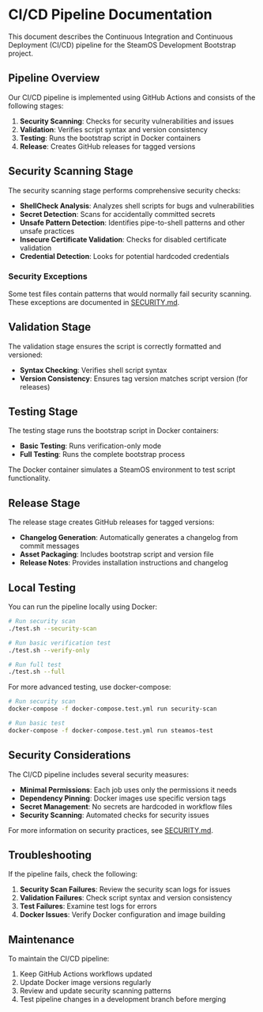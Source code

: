 # CI/CD Pipeline Documentation

This document describes the Continuous Integration and Continuous Deployment (CI/CD) pipeline for the SteamOS Development Bootstrap project.

## Pipeline Overview

Our CI/CD pipeline is implemented using GitHub Actions and consists of the following stages:

1. **Security Scanning**: Checks for security vulnerabilities and issues
2. **Validation**: Verifies script syntax and version consistency
3. **Testing**: Runs the bootstrap script in Docker containers
4. **Release**: Creates GitHub releases for tagged versions

## Security Scanning Stage

The security scanning stage performs comprehensive security checks:

- **ShellCheck Analysis**: Analyzes shell scripts for bugs and vulnerabilities
- **Secret Detection**: Scans for accidentally committed secrets
- **Unsafe Pattern Detection**: Identifies pipe-to-shell patterns and other unsafe practices
- **Insecure Certificate Validation**: Checks for disabled certificate validation
- **Credential Detection**: Looks for potential hardcoded credentials

### Security Exceptions

Some test files contain patterns that would normally fail security scanning. These exceptions are documented in [SECURITY.md](SECURITY.md#security-exceptions).

## Validation Stage

The validation stage ensures the script is correctly formatted and versioned:

- **Syntax Checking**: Verifies shell script syntax
- **Version Consistency**: Ensures tag version matches script version (for releases)

## Testing Stage

The testing stage runs the bootstrap script in Docker containers:

- **Basic Testing**: Runs verification-only mode
- **Full Testing**: Runs the complete bootstrap process

The Docker container simulates a SteamOS environment to test script functionality.

## Release Stage

The release stage creates GitHub releases for tagged versions:

- **Changelog Generation**: Automatically generates a changelog from commit messages
- **Asset Packaging**: Includes bootstrap script and version file
- **Release Notes**: Provides installation instructions and changelog

## Local Testing

You can run the pipeline locally using Docker:

```bash
# Run security scan
./test.sh --security-scan

# Run basic verification test
./test.sh --verify-only

# Run full test
./test.sh --full
```

For more advanced testing, use docker-compose:

```bash
# Run security scan
docker-compose -f docker-compose.test.yml run security-scan

# Run basic test
docker-compose -f docker-compose.test.yml run steamos-test
```

## Security Considerations

The CI/CD pipeline includes several security measures:

- **Minimal Permissions**: Each job uses only the permissions it needs
- **Dependency Pinning**: Docker images use specific version tags
- **Secret Management**: No secrets are hardcoded in workflow files
- **Security Scanning**: Automated checks for security issues

For more information on security practices, see [SECURITY.md](SECURITY.md).

## Troubleshooting

If the pipeline fails, check the following:

1. **Security Scan Failures**: Review the security scan logs for issues
2. **Validation Failures**: Check script syntax and version consistency
3. **Test Failures**: Examine test logs for errors
4. **Docker Issues**: Verify Docker configuration and image building

## Maintenance

To maintain the CI/CD pipeline:

1. Keep GitHub Actions workflows updated
2. Update Docker image versions regularly
3. Review and update security scanning patterns
4. Test pipeline changes in a development branch before merging
